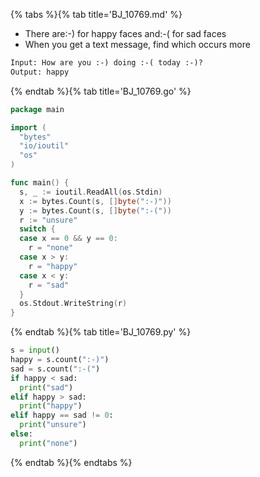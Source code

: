 {% tabs %}{% tab title='BJ_10769.md' %}

* There are:-) for happy faces and:-( for sad faces
* When you get a text message, find which occurs more

```txt
Input: How are you :-) doing :-( today :-)?
Output: happy
```

{% endtab %}{% tab title='BJ_10769.go' %}

```go
package main

import (
  "bytes"
  "io/ioutil"
  "os"
)

func main() {
  s, _ := ioutil.ReadAll(os.Stdin)
  x := bytes.Count(s, []byte(":-)"))
  y := bytes.Count(s, []byte(":-("))
  r := "unsure"
  switch {
  case x == 0 && y == 0:
    r = "none"
  case x > y:
    r = "happy"
  case x < y:
    r = "sad"
  }
  os.Stdout.WriteString(r)
}
```

{% endtab %}{% tab title='BJ_10769.py' %}

```py
s = input()
happy = s.count(":-)")
sad = s.count(":-(")
if happy < sad:
  print("sad")
elif happy > sad:
  print("happy")
elif happy == sad != 0:
  print("unsure")
else:
  print("none")
```

{% endtab %}{% endtabs %}
